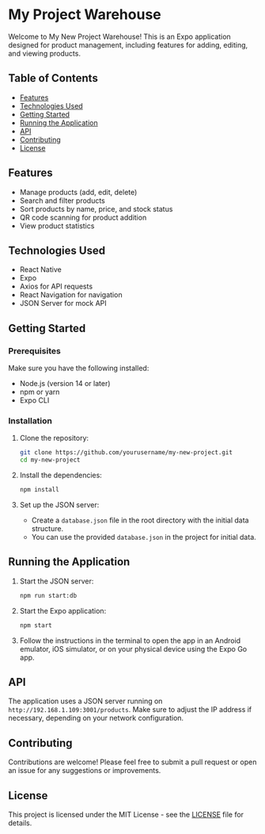 # My Project Warehouse
 
Welcome to My New Project Warehouse! This is an Expo application designed for product management, including features for adding, editing, and viewing products.

## Table of Contents

- [Features](#features)
- [Technologies Used](#technologies-used)
- [Getting Started](#getting-started)
- [Running the Application](#running-the-application)
- [API](#api)
- [Contributing](#contributing)
- [License](#license)

## Features

- Manage products (add, edit, delete)
- Search and filter products
- Sort products by name, price, and stock status
- QR code scanning for product addition
- View product statistics

## Technologies Used

- React Native
- Expo
- Axios for API requests
- React Navigation for navigation
- JSON Server for mock API

## Getting Started

### Prerequisites

Make sure you have the following installed:

- Node.js (version 14 or later)
- npm or yarn
- Expo CLI

### Installation

1. Clone the repository:

   ```bash
   git clone https://github.com/yourusername/my-new-project.git
   cd my-new-project
   ```

2. Install the dependencies:

   ```bash
   npm install
   ```

3. Set up the JSON server:

   - Create a `database.json` file in the root directory with the initial data structure.
   - You can use the provided `database.json` in the project for initial data.

## Running the Application

1. Start the JSON server:

   ```bash
   npm run start:db
   ```

2. Start the Expo application:

   ```bash
   npm start
   ```

3. Follow the instructions in the terminal to open the app in an Android emulator, iOS simulator, or on your physical device using the Expo Go app.

## API

The application uses a JSON server running on `http://192.168.1.109:3001/products`. Make sure to adjust the IP address if necessary, depending on your network configuration.

## Contributing

Contributions are welcome! Please feel free to submit a pull request or open an issue for any suggestions or improvements.

## License

This project is licensed under the MIT License - see the [LICENSE](LICENSE) file for details.
